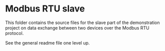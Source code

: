 ﻿Modbus RTU slave 
================
 
This folder contains the source files for the slave part of the demonstration
project on data exchange between two devices over the Modbus RTU protocol.

See the general readme file one level up.  